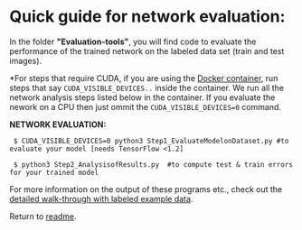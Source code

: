 # Quick guide for network evaluation:

In the folder **"Evaluation-tools"**, you will find code to evaluate the performance of the trained network on the labeled data set (train and test images).

*For steps that require CUDA, if you are using the [Docker container](https://github.com/AlexEMG/Docker4DeepLabCut), run steps that say ```CUDA_VISIBLE_DEVICES..``` inside the container. We run all the network analysis steps listed below in the container. If you evaluate the nework on a CPU then just ommit the ```CUDA_VISIBLE_DEVICES=0``` command.

**NETWORK EVALUATION:** 

     $ CUDA_VISIBLE_DEVICES=0 python3 Step1_EvaluateModelonDataset.py #to evaluate your model [needs TensorFlow <1.2]

     $ python3 Step2_AnalysisofResults.py  #to compute test & train errors for your trained model 

For more information on the output of these programs etc., check out the [detailed walk-through with labeled example data](docs/demo-guide.md).

Return to [readme](../README.md).

